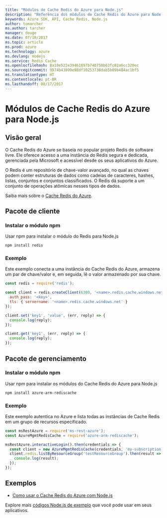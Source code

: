 ```yaml
---
title: "Módulos de Cache Redis do Azure para Node.js"
description: "Referência dos módulos do Cache Redis do Azure para Node.js"
keywords: Azure SDK, API, Cache Redis, Node.js
author: tomarcher
ms.author: tarcher
manager: douge
ms.date: 07/18/2017
ms.topic: article
ms.prod: azure
ms.technology: azure
ms.devlang: nodejs
ms.service: Redis Cache
ms.openlocfilehash: 8a10e522e39461697b740750b63fc82a6cc320ec
ms.sourcegitcommit: 9974b43899e98df10253738dab5b09b484ac1bf5
ms.translationtype: HT
ms.contentlocale: pt-BR
ms.lasthandoff: 08/17/2017
---
```

# <a name="azure-redis-cache-modules-for-nodejs"></a>Módulos de Cache Redis do Azure para Node.js

## <a name="overview"></a>Visão geral

O Cache Redis do Azure se baseia no popular projeto Redis de software livre. Ele oferece acesso a uma instância do Redis segura e dedicada, gerenciada pela Microsoft e acessível desde os seus aplicativos do Azure.

O Redis é um repositório de chave-valor avançado, no qual as chaves podem conter estruturas de dados como cadeias de caracteres, hashes, listas, conjuntos e conjuntos classificados. O Redis dá suporte a um conjunto de operações atômicas nesses tipos de dados.

Saiba mais sobre o [Cache Redis do Azure](https://docs.microsoft.com/azure/redis-cache/).

## <a name="client-package"></a>Pacote de cliente

### <a name="install-the-npm-module"></a>Instalar o módulo npm

Usar npm para instalar o módulo do Redis para Node.js

```bash
npm install redis
```

### <a name="example"></a>Exemplo

Este exemplo conecta a uma instância do Cache Redis do Azure, armazena um par de chave/valor e, em seguida, lê o valor armazenado por sua chave.

```javascript
const redis = require('redis');

const client = redis.createClient(6380, '<name>.redis.cache.windows.net', {
  auth_pass: '<key>',
  tls: { servername: '<name>.redis.cache.windows.net' }
});

client.set('key1', 'value', (err, reply) => {
  console.log(reply);
});

client.get('key1', (err, reply) => {
  console.log(reply);
});
```

## <a name="management-package"></a>Pacote de gerenciamento

### <a name="install-the-npm-module"></a>Instalar o módulo npm

Usar npm para instalar os módulos do Cache Redis do Azure para Node.js

```bash
npm install azure-arm-rediscache
```

### <a name="example"></a>Exemplo

Este exemplo autentica no Azure e lista todas as instâncias de Cache Redis em um grupo de recursos especificado.

```javascript
const msRestAzure = require('ms-rest-azure');
const AzureMgmtRedisCache = require('azure-arm-rediscache');

msRestAzure.interactiveLogin().then(credentials => {
  const client = new AzureMgmtRedisCache(credentials, 'my-subscription-id');
  client.redis.listByResourceGroup('testResourceGroup').then(result => {
    console.log(result);
  });
});
```


## <a name="samples"></a>Exemplos

* [Como usar o Cache Redis do Azure com Node.js](https://docs.microsoft.com/azure/redis-cache/cache-nodejs-get-started)

Explore mais [códigos Node.js de exemplo](https://azure.microsoft.com/resources/samples/?platform=nodejs) que você pode usar em seus aplicativos.
